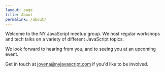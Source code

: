 ```yaml
---
layout: page
title: About
permalink: /about/
---
```


Welcome to the NY JavaScript meetup group. We host regular workshops and tech talks on a variety of different JavaScript topics.

We look forward to hearing from you, and to seeing you at an upcoming event.

 Get in touch at jovena@nyjavascript.com if you'd like to be involved.
